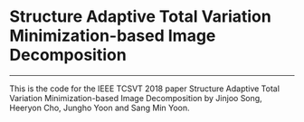 # Structure Adaptive Total Variation Minimization-based Image Decomposition
----------------------------------------------------------------------------
This is the code for the IEEE TCSVT 2018 paper Structure Adaptive Total Variation Minimization-based Image Decomposition by Jinjoo Song, Heeryon Cho, Jungho Yoon and Sang Min Yoon.
